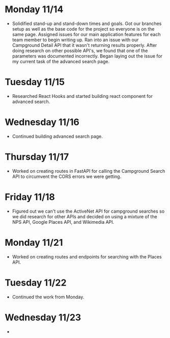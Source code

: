 # Monday 11/14

* Solidified stand-up and stand-down times and goals. Got our branches setup as well as the base code for the project so everyone is on the same page. Assigned issues for our main application features for each team member to begin writing up. Ran into an issue with our Campground Detail API that it wasn't returning results properly. After doing research on other possible API's, we found that one of the parameters was documented incorrectly. Began laying out the issue for my current task of the advanced search page.

# Tuesday 11/15

* Researched React Hooks and started building react component for advanced search.

# Wednesday 11/16

* Continued building advanced search page.

# Thursday 11/17

* Worked on creating routes in FastAPI for calling the Campground Search API to circumvent the CORS errors we were getting.

# Friday 11/18

* Figured out we can't use the ActiveNet API for campground searches so we did research for other APIs and decided on using a mixture of the NPS API, Google Places API, and Wikimedia API.

# Monday 11/21

* Worked on creating routes and endpoints for searching with the Places API.

# Tuesday 11/22

* Continued the work from Monday.

# Wednesday 11/23

*

